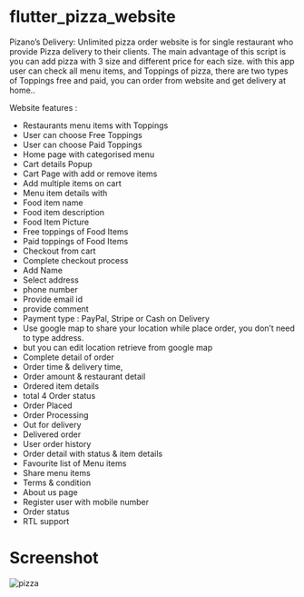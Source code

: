 # flutter_pizza_website


Pizano’s Delivery: Unlimited pizza order website is for single restaurant who provide Pizza delivery to their clients. The main advantage of this script is you can add pizza with 3 size and different price for each size. with this app user can check all menu items, and Toppings of pizza, there are two types of Toppings free and paid, you can order from website and get delivery at home..

Website features :

* Restaurants menu items with Toppings
* User can choose Free Toppings 
* User can choose Paid Toppings 
* Home page with categorised menu
* Cart details Popup
* Cart Page with add or remove items
* Add multiple items on cart
* Menu item details with 
* Food item name
* Food item description
* Food Item Picture
* Free toppings of Food Items
* Paid toppings of Food Items
* Checkout from cart
* Complete checkout process
* Add Name
* Select address
* phone number
* Provide email id
* provide comment
* Payment type : PayPal, Stripe or Cash on Delivery
* Use google map to share your location while place order, you don’t need to type address.
* but you can edit location retrieve from google map
* Complete detail of order 
* Order time & delivery time,
* Order amount & restaurant detail
* Ordered item details
* total 4 Order status 
* Order Placed
* Order Processing
* Out for delivery
* Delivered order
* User order history
* Order detail with status & item details
* Favourite list of Menu items
* Share menu items
* Terms & condition
* About us page
* Register user with mobile number
* Order status
* RTL support

# Screenshot

![pizza](https://user-images.githubusercontent.com/53622073/217593680-103ff5a1-571c-47af-a4c9-8b72651b3bc1.png)


